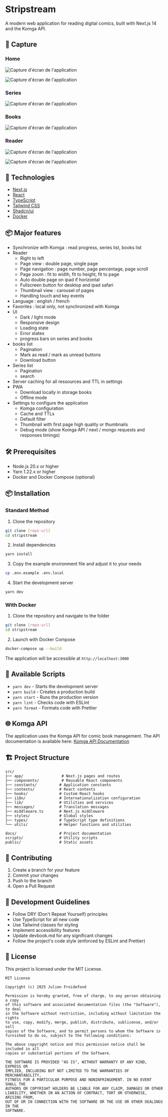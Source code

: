 # Stripstream

A modern web application for reading digital comics, built with Next.js 14 and the Komga API.

## 📸 Capture

### Home

![Capture d'écran de l'application](./docs/images/home.png)

![Capture d'écran de l'application](./docs/images/nav.png)

### Series

![Capture d'écran de l'application](./docs/images/series%20list.png)

### Books

![Capture d'écran de l'application](./docs/images/books%20list.png)

### Reader

![Capture d'écran de l'application](./docs/images/reader%20double%20page.png)

![Capture d'écran de l'application](./docs/images/reader%20nav.png)

## 🚀 Technologies

- [Next.js](https://nextjs.org/)
- [React](https://reactjs.org/)
- [TypeScript](https://www.typescriptlang.org/)
- [Tailwind CSS](https://tailwindcss.com/)
- [Shadcn/ui](https://ui.shadcn.com/)
- [Docker](https://www.docker.com/)

## 📦 Major features

- Synchronize with Komga : read progress, series list, books list
- Reader
  - Right to left
  - Page view : double page, single page
  - Page navigation : page number, page percentage, page scroll
  - Page zoom : fit to width, fit to height, fit to page
  - Auto double page on ipad if horizontal
  - Fullscreen button for desktop and ipad safari
  - Thumbnail view : carousel of pages
  - Handling touch and key events
- Language : english / french
- Favorites : local only, not synchronized with Komga
- UI
  - Dark / light mode
  - Responsive design
  - Loading state
  - Error states
  - progress bars on series and books
- books list
  - Pagination
  - Mark as read / mark as unread buttons
  - Download button
- Series list
  - Pagination
  - search
- Server caching for all ressources and TTL in settings
- PWA
  - Download locally in storage books
  - Offline mode
- Settings to configure the application
  - Komga configuration
  - Cache and TTLs
  - Default filter
  - Thumbnail with first page high quality or thumbnails
  - Debug mode (show Komga API / next / mongo requests and responses timings)

## 🛠 Prerequisites

- Node.js 20.x or higher
- Yarn 1.22.x or higher
- Docker and Docker Compose (optional)

## 📦 Installation

### Standard Method

1. Clone the repository

```bash
git clone [repo-url]
cd stripstream
```

2. Install dependencies

```bash
yarn install
```

3. Copy the example environment file and adjust it to your needs

```bash
cp .env.example .env.local
```

4. Start the development server

```bash
yarn dev
```

### With Docker

1. Clone the repository and navigate to the folder

```bash
git clone [repo-url]
cd stripstream
```

2. Launch with Docker Compose

```bash
docker-compose up --build
```

The application will be accessible at `http://localhost:3000`

## 🔧 Available Scripts

- `yarn dev` - Starts the development server
- `yarn build` - Creates a production build
- `yarn start` - Runs the production version
- `yarn lint` - Checks code with ESLint
- `yarn format` - Formats code with Prettier

## 🌐 Komga API

The application uses the Komga API for comic book management. The API documentation is available here:
[Komga API Documentation](https://cloud.julienfroidefond.com/swagger-ui/index.html#/)

## 🏗 Project Structure

```
src/
├── app/                 # Next.js pages and routes
├── components/          # Reusable React components
├── constants/          # Application constants
├── contexts/           # React contexts
├── hooks/              # Custom React hooks
├── i18n/               # Internationalization configuration
├── lib/                # Utilities and services
├── messages/           # Translation messages
├── middleware.ts       # Next.js middleware
├── styles/             # Global styles
├── types/              # TypeScript type definitions
└── utils/              # Helper functions and utilities

docs/                   # Project documentation
scripts/                # Utility scripts
public/                 # Static assets
```

## 🤝 Contributing

1. Create a branch for your feature
2. Commit your changes
3. Push to the branch
4. Open a Pull Request

## 📝 Development Guidelines

- Follow DRY (Don't Repeat Yourself) principles
- Use TypeScript for all new code
- Use Tailwind classes for styling
- Implement accessibility features
- Update devbook.md for any significant changes
- Follow the project's code style (enforced by ESLint and Prettier)

## 📄 License

This project is licensed under the MIT License.

```text
MIT License

Copyright (c) 2025 Julien Froidefond

Permission is hereby granted, free of charge, to any person obtaining a copy
of this software and associated documentation files (the "Software"), to deal
in the Software without restriction, including without limitation the rights
to use, copy, modify, merge, publish, distribute, sublicense, and/or sell
copies of the Software, and to permit persons to whom the Software is
furnished to do so, subject to the following conditions:

The above copyright notice and this permission notice shall be included in all
copies or substantial portions of the Software.

THE SOFTWARE IS PROVIDED "AS IS", WITHOUT WARRANTY OF ANY KIND, EXPRESS OR
IMPLIED, INCLUDING BUT NOT LIMITED TO THE WARRANTIES OF MERCHANTABILITY,
FITNESS FOR A PARTICULAR PURPOSE AND NONINFRINGEMENT. IN NO EVENT SHALL THE
AUTHORS OR COPYRIGHT HOLDERS BE LIABLE FOR ANY CLAIM, DAMAGES OR OTHER
LIABILITY, WHETHER IN AN ACTION OF CONTRACT, TORT OR OTHERWISE, ARISING FROM,
OUT OF OR IN CONNECTION WITH THE SOFTWARE OR THE USE OR OTHER DEALINGS IN THE
SOFTWARE.
```

